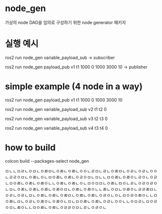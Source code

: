 
# node_gen

가상의 node DAG을 임의로 구성하기 위한 node generator 패키지

# 실행 예시

ros2 run node_gen variable_payload_sub -> subscriber

ros2 run node_gen payload_pub v1 t1 1000 0 1000 3000 10 -> publisher


# simple example (4 node in a way)

ros2 run node_gen payload_pub v1 t1 1000 0 1000 3000 10

ros2 run node_gen variable_payload_sub v2 t1 t2 0

ros2 run node_gen variable_payload_sub v3 t2 t3 0

ros2 run node_gen variable_payload_sub v4 t3 t4 0

# how to build

colcon build --packages-select node_gen


ㅁㄴㄴㅁㄹㄴㅇㅁㄴㅇㄻㅁㄴㅇㄻㄴㅇㄻㄴㅇㅇㄴㄹㅁㄴㄹㄴㅇㄻㅁㄴㅇㄹㄴㅇㄹㄴㅇㅇㄴㄹㄹㅇㅁㄴㅇㄻㄴㅇㄴㅁㅇㄻㄴㅇㄻㄴㅇㄹㅇㅁㄴㅁㄴㄴㅁㅇㄻㄴㅇㄻㅇㄴㄹㅇㄴㅇㄹㄴㅁㅇㄻㄴㅇㄻㄴㅇㄻㅇㄴㄴㅇㄻㄴㅇㄻㄴㅇㄴㅁㅇㅁㅁㄴㅇㄻㄴㅁㅇㄴㄹㄴㅇㄹㅇㄹㅇㄴㅁㄴㅇㄻㄴㅇㄻㄴㅇㄻㄴㅇㄻㅇㅁㄴㅇㄻㄴㅇㄻㅇㄴㄴㄻㄴㅇㅁㄴㅇㄻㅇㄴㄹㄹㄻㅁㄴㅇㄹㄴㅇㄹㄴㅁㄴㅇㄻㄴㅇㄻㄴㅇㄻㅁㄴㅇㄻㄴㅇㄻㄴㅇㄹㅇㄴㅇㄴㅁㅇㄹㅇㄻㅇㄴㄴㅁㅇㄻㄴㅁㄴㅇㄹㄴㅇㄻㅇㄴㅇㄻㅇㄴㅁㄴㅁㅇㄻㄴㅇㄻㄴㅇㄹㄴㅇㅇㄴㄴㅇㅁㄹㄴㅁㅇㄹㅇㅁㄴㄻㅇㄴㄴㅁㅇㄻㄴㅇㄻㄴㅇㄹㄹㅇㅁㄴㄹㄴㅇㄹㅇㄴ
